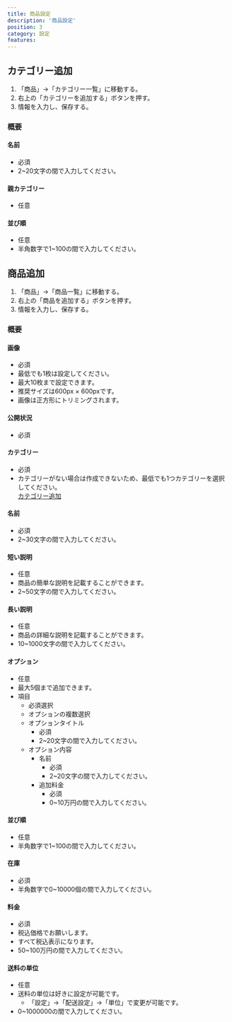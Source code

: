 ```yaml
---
title: 商品設定
description: '商品設定'
position: 3
category: 設定
features:
---
```


## カテゴリー追加

1. 「商品」→「カテゴリー一覧」に移動する。
2. 右上の「カテゴリーを追加する」ボタンを押す。
3. 情報を入力し、保存する。

### 概要

#### 名前
- 必須
- 2~20文字の間で入力してください。

#### 親カテゴリー
- 任意

#### 並び順
- 任意
- 半角数字で1~100の間で入力してください。


## 商品追加

1. 「商品」→「商品一覧」に移動する。
2. 右上の「商品を追加する」ボタンを押す。
3. 情報を入力し、保存する。

### 概要

#### 画像
- 必須
- 最低でも1枚は設定してください。
- 最大10枚まで設定できます。
- 推奨サイズは600px × 600pxです。
- 画像は正方形にトリミングされます。

#### 公開状況
- 必須


#### カテゴリー
- 必須
- カテゴリーがない場合は作成できないため、最低でも1つカテゴリーを選択してください。  
  <a href="http://localhost:3000/setup-product#%E3%82%AB%E3%83%86%E3%82%B4%E3%83%AA%E3%83%BC%E8%BF%BD%E5%8A%A0">カテゴリー追加</a>

#### 名前
- 必須
- 2~30文字の間で入力してください。

#### 短い説明
- 任意
- 商品の簡単な説明を記載することができます。
- 2~50文字の間で入力してください。

#### 長い説明
- 任意
- 商品の詳細な説明を記載することができます。
- 10~1000文字の間で入力してください。

#### オプション
- 任意
- 最大5個まで追加できます。
- 項目
  - 必須選択
  - オプションの複数選択
  - オプションタイトル
    - 必須
    - 2~20文字の間で入力してください。
  - オプション内容
    - 名前
      - 必須
      - 2~20文字の間で入力してください。
    - 追加料金
      - 必須
      - 0~10万円の間で入力してください。

#### 並び順
- 任意
- 半角数字で1~100の間で入力してください。

#### 在庫
- 必須
- 半角数字で0~10000個の間で入力してください。

#### 料金
- 必須
- 税込価格でお願いします。
- すべて税込表示になります。
- 50~100万円の間で入力してください。

#### 送料の単位
- 任意
- 送料の単位は好きに設定が可能です。
  - 「設定」→「配送設定」→「単位」で変更が可能です。
- 0~1000000の間で入力してください。

